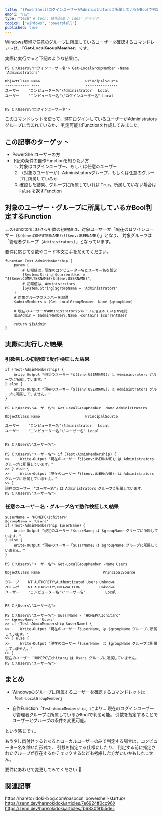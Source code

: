 ```yaml
---
title: "[PowerShell]ログインユーザーがAdministratorsに所属しているかBoolで判定するFunction"
emoji: "👩‍⚖️"
type: "tech" # tech: 技術記事 / idea: アイデア
topics: ["windows", "powershell"]
published: true
---
```


Windows環境で任意のグループに所属しているユーザーを確認するコマンドレットは、「**Get-LocalGroupMember**」です。

実際に実行すると下記のような結果に。

```powershell:Get-LocalGroupMemberのコマンド結果
PS C:\Users\"ログインユーザー名"> Get-LocalGroupMember -Name 'Administrators'

ObjectClass Name                     PrincipalSource
----------- ----                     ---------------
ユーザー    "コンピューター名"\Administrator   Local
ユーザー    "コンピューター名"\"ログインユーザー名" Local


PS C:\Users\"ログインユーザー名">
```

このコマンドレットを使って、現在ログインしているユーザーがAdministratorsグループに含まれているか、
判定可能なFunctionを作成してみました。

## この記事のターゲット

- PowerShellユーザーの方
- 下記の条件の自作Functionを知りたい方
    1. 対象はログインユーザー、もしくは任意のユーザー
    1. （対象のユーザーが）Administratorsグループ、もしくは任意のグループに所属しているか
    1. 確認した結果、グループに所属していれば `True`。所属していない場合は `False` を返すFunction

## 対象のユーザー・グループに所属しているかBool判定するFunction

このFuncitonにおける引数の初期値は、対象ユーザーが「現在のログインユーザー（`$($env:COMPUTERNAME)\$($env:USERNAME)`）」となり、
対象グループは「管理者グループ（`Administrators`）」となっています。

要件に応じて引数やコード本文に手を加えてください。

```powershell:対象ユーザーが指定したグループに所属しているかBool判定するFunction
function Test-AdminMembership {
    param (
        # 初期値は、現在のコンピューター名とユーザー名を設定
        [System.String]$currentUser = "$($env:COMPUTERNAME)\$($env:USERNAME)",
        # 初期値は、Administrators
        [System.String]$groupName = 'Administrators'
    )
    # 対象グループのメンバーを取得
    $adminMembers = (Get-LocalGroupMember -Name $groupName)

    # 現在のユーザーがAdministratorsグループに含まれているか確認
    $isAdmin = $adminMembers.Name -contains $currentUser

    return $isAdmin
}
```

## 実際に実行した結果

### 引数無しの初期値で動作検証した結果

```powershell:コピー用
if (Test-AdminMembership) {
    Write-Output "現在のユーザー「$($env:USERNAME)」は Administrators グループに所属しています。"
} else {
    Write-Output "現在のユーザー「$($env:USERNAME)」は Administrators グループに所属していません。"
}
```

```powershell:事前にAdministratorsグループに所属するユーザーを確認
PS C:\Users\"ユーザー名"> Get-LocalGroupMember -Name Administrators

ObjectClass Name                     PrincipalSource
----------- ----                     ---------------
ユーザー    "コンピューター名"\Administrator   Local
ユーザー    "コンピューター名"\"ユーザー名" Local


PS C:\Users\"ユーザー名">
```

```powershell:引数無しの初期値で動作検証した結果
PS C:\Users\"ユーザー名"> if (Test-AdminMembership) {
>>     Write-Output "現在のユーザー「$($env:USERNAME)」は Administrators グループに所属しています。"
>> } else {
>>     Write-Output "現在のユーザー「$($env:USERNAME)」は Administrators グループに所属していません。"
>> }
現在のユーザー「"ユーザー名"」は Administrators グループに所属しています。
PS C:\Users\"ユーザー名">
```

### 任意のユーザー名・グループ名で動作検証した結果

```powershell:コピー用
$userName = 'HOMEPC\Ichitaro'
$groupName = 'Users'
if (Test-AdminMembership $userName) {
    Write-Output "現在のユーザー「$userName」は $groupName グループに所属しています。"
} else {
    Write-Output "現在のユーザー「$userName」は $groupName グループに所属していません。"
}
```

```powershell:事前にUsersグループに所属するユーザーを確認
PS C:\Users\"ユーザー名"> Get-LocalGroupMember -Name Users

ObjectClass Name                             PrincipalSource
----------- ----                             ---------------
グループ    NT AUTHORITY\Authenticated Users Unknown
グループ    NT AUTHORITY\INTERACTIVE         Unknown
ユーザー    "コンピューター名"\"ユーザー名"         Local


PS C:\Users\"ユーザー名">
```

```powershell:任意のユーザー名・グループ名で動作検証した結果
PS C:\Users\"ユーザー名"> $userName = 'HOMEPC\Ichitaro'
>> $groupName = 'Users'
>> if (Test-AdminMembership $userName) {
>>     Write-Output "現在のユーザー「$userName」は $groupName グループに所属しています。"
>> } else {
>>     Write-Output "現在のユーザー「$userName」は $groupName グループに所属していません。"
>> }
現在のユーザー「HOMEPC\Ichitaro」は Users グループに所属していません。
PS C:\Users\"ユーザー名">
```

## まとめ

- Windowsのグループに所属するユーザーを確認するコマンドレットは…
    「`Get-LocalGroupMember`」

- 自作Function「`Test-AdminMembership`」により…
    現在のログインユーザーが管理者グループに所属しているかBoolで判定可能。
    引数を指定することでユーザーとグループの条件を変更可能。

という感じです。

もう少し肉付けするとなるとローカルユーザーのみで判定する場合は、コンピューター名を除いた形式で、
引数を指定する仕様にしたり、
判定する前に指定されたグループが存在するかチェックするなども考慮した方がいいかもしれません。

要件にあわせて変更してみてください 🤖

## 関連記事

https://haretokidoki-blog.com/pasocon_powershell-startup/
https://zenn.dev/haretokidoki/articles/7e6924ff0cc960
https://zenn.dev/haretokidoki/articles/fb6830f9155de5
